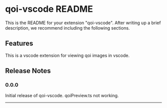 # qoi-vscode README

This is the README for your extension "qoi-vscode". After writing up a brief description, we recommend including the following sections.

## Features

This is a vscode extension for viewing qoi images in vscode.

## Release Notes

### 0.0.0

Initial release of qoi-vscode.
qoiPreview.ts not working.

---


